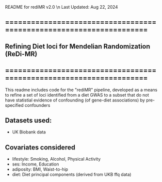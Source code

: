 README for rediMR v2.0 \n
Last Updated: Aug 22, 2024


## ====================================================================
##  Refining Diet loci for Mendelian Randomization (ReDi-MR)
## ====================================================================

This readme includes code for the "rediMR" pipeline, developed as a means to refine a set of loci identified from a diet GWAS to a subset that do not have statistial evidence of confounding (of gene-diet associations) by pre-specified confounders

## Datasets used:
* UK Biobank data


## Covariates considered
* lifestyle: Smoking, Alcohol, Physical Activity
* ses: Income, Education
* adiposity: BMI, Waist-to-hip
* diet: Diet principal components (derived from UKB ffq data)

